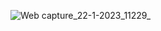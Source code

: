 ![Web capture_22-1-2023_11229_](https://user-images.githubusercontent.com/114914614/213902238-924132e5-250b-4cdb-b210-e33d34755dde.jpeg)
